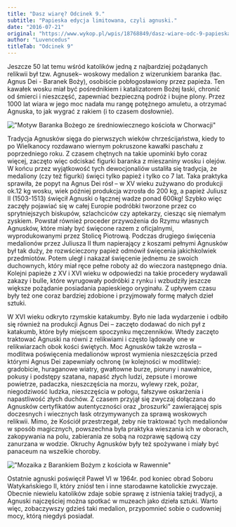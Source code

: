 ```yaml
---
title: "Dasz wiarę? Odcinek 9."
subtitle: "Papieska edycja limitowana, czyli agnuski."
date: "2016-07-21"
original: "https://www.wykop.pl/wpis/18768849/dasz-wiare-odc-9-papieska-edycja-limitowana-czyli-/"
author: "Luvencedus"
titleTab: "Odcinek 9"
---
```


Jeszcze 50 lat temu wśród katolików jedną z najbardziej pożądanych relikwii był tzw. Agnusek– woskowy medalion z wizerunkiem baranka (łac. Agnus Dei - Baranek Boży), osobiście pobłogosławiony przez papieża. Ten kawałek wosku miał być pośrednikiem i katalizatorem Bożej łaski, chronić od śmierci i nieszczęść, zapewniać bezpieczną podróż i bujne plony. Przez 1000 lat wiara w jego moc nadała mu rangę potężnego amuletu, a otrzymać Agnuska, to jak wygrać z rakiem (i to czasem dosłownie).

!["Motyw Baranka Bożego ze średniowiecznego kościoła w Chorwacji"](../odc9/agnus_dei.jpg "Motyw Baranka Bożego ze średniowiecznego kościoła w Chorwacji")

Tradycja Agnusków sięga do pierwszych wieków chrześcijaństwa, kiedy to po Wielkanocy rozdawano wiernym pokruszone kawałki paschału z poprzedniego roku. Z czasem chętnych na takie upominki było coraz więcej, zaczęto więc odciskać figurki baranka z mieszaniny wosku i olejów. W końcu przez wyjątkowość tych dewocjonaliów ustaliła się tradycja, że medaliony (czy też figurki) święci tylko papież i tylko co 7 lat. Taka praktyka sprawiła, że popyt na Agnus Dei rósł – w XV wieku zużywano do produkcji ok.12 kg wosku, wiek później produkcja wzrosła do 200 kg, a papież Juliusz II (1503-1513) święcił Agnuski o łącznej wadze ponad 600kg! Szybko więc zaczęły pojawiać się w całej Europie podróbki tworzone przez co sprytniejszych biskupów, szlachciców czy aptekarzy, ciesząc się niemałym zyskiem. Powstał również proceder przywożenia do Rzymu własnych Agnusków, które miały być święcone razem z oficjalnymi, wyprodukowanymi przez Stolicę Piotrową. Podczas drugiego święcenia medalionów przez Juliusza II tłum napierający z koszami pełnymi Agnusków był tak duży, że rozwścieczony papież odmówił święcenia jakichkolwiek przedmiotów. Potem uległ i nakazał święcenie jednemu ze swoich duchownych, który miał ręce pełne roboty aż do wieczora następnego dnia. Kolejni papieże z XV i XVI wieku w odpowiedzi na takie procedery wydawali zakazy i bulle, które wyrugowały podróbki z rynku i wzbudziły jeszcze większe pożądanie posiadania papieskiego oryginału. Z upływem czasu były też one coraz bardziej zdobione i przyjmowały formę małych dzieł sztuki.

W XVI wieku odkryto rzymskie katakumby. Było nie lada wydarzenie i odbiło się również na produkcji Agnus Dei – zaczęto dodawać do nich pył z katakumb, które były miejscem spoczynku męczenników. Wtedy zaczęto traktować Agnuski na równi z relikwiami i często lądowały one w relikwiarzach obok kości świętych. Moc Agnusków także wzrosła – modlitwa poświęcenia medalionów wprost wymienia nieszczęścia przed którymi Agnus Dei zapewniały ochronę (w kolejności w modlitwie): gradobicie, huraganowe wiatry, gwałtowne burze, pioruny i nawałnice, pokusy i podstępy szatana, napaść złych ludzi, zepsute i morowe powietrze, padaczka, nieszczęścia na morzu, wylewy rzek, pożar, niegodziwość ludzka, nieszczęścia w połogu, fałszywe oskarżenia i napastliwość złych duchów. Z czasem przyjął się zwyczaj dołączana do Agnusków certyfikatów autentyczności oraz „broszurki” zawierającej spis doczesnych i wiecznych łask otrzymywanych za sprawą woskowych relikwii. Mimo, że Kościół przestrzegał, żeby nie traktować tych medalionów w sposób magicznych, powszechna była praktyka wieszania ich w oborach, zakopywania na polu, zabierania ze sobą na rozprawę sądową czy zanurzana w wodzie. Okruchy Agnusków były też spożywane i miały być panaceum na wszelkie choroby.

!["Mozaika z Barankiem Bożym z kościoła w Rawennie"](../odc9/agnus_dei_mosaic.jpg "Mozaika z Barankiem Bożym z kościoła w Rawennie")

Ostatnie agnuski poświęcił Paweł VI w 1964r. pod koniec obrad Soboru Watykańskiego II, który zniósł ten i inne starodawne katolickie zwyczaje. Obecnie niewielu katolików zdaje sobie sprawę z istnienia takiej tradycji, a Agnuski najczęściej można spotkać w muzeach jako dzieła sztuki. Warto więc, zobaczywszy gdzieś taki medalion, przypomnieć sobie o cudowniej mocy, którą niegdyś posiadał.
